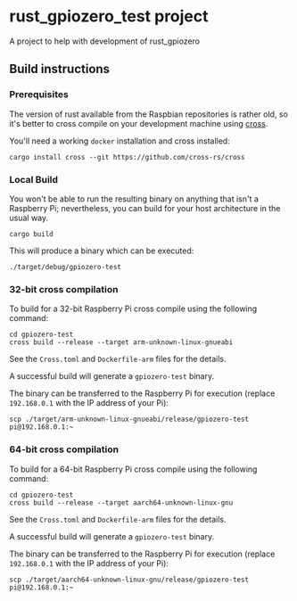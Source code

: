 # rust_gpiozero_test project

A project to help with development of rust_gpiozero

## Build instructions

### Prerequisites

The version of rust available from the Raspbian repositories is rather old, so it's better to cross compile on your development machine using [cross](https://github.com/cross-rs/cross).

You'll need a working `docker` installation and cross installed:

```
cargo install cross --git https://github.com/cross-rs/cross
```

### Local Build

You won't be able to run the resulting binary on anything that isn't a Raspberry Pi; nevertheless, you can build for your host architecture in the usual way.

```
cargo build
```

This will produce a binary which can be executed:
```
./target/debug/gpiozero-test
```

### 32-bit cross compilation

To build for a 32-bit Raspberry Pi cross compile using the following command:
```
cd gpiozero-test
cross build --release --target arm-unknown-linux-gnueabi
```
See the `Cross.toml` and `Dockerfile-arm` files for the details.

A successful build will generate a `gpiozero-test` binary.

The binary can be transferred to the Raspberry Pi for execution (replace `192.168.0.1` with the IP address of your Pi):

```
scp ./target/arm-unknown-linux-gnueabi/release/gpiozero-test pi@192.168.0.1:~
```

### 64-bit cross compilation

To build for a 64-bit Raspberry Pi cross compile using the following command:
```
cd gpiozero-test
cross build --release --target aarch64-unknown-linux-gnu
```
See the `Cross.toml` and `Dockerfile-arm` files for the details.

A successful build will generate a `gpiozero-test` binary.

The binary can be transferred to the Raspberry Pi for execution (replace `192.168.0.1` with the IP address of your Pi):

```
scp ./target/aarch64-unknown-linux-gnu/release/gpiozero-test pi@192.168.0.1:~
```


